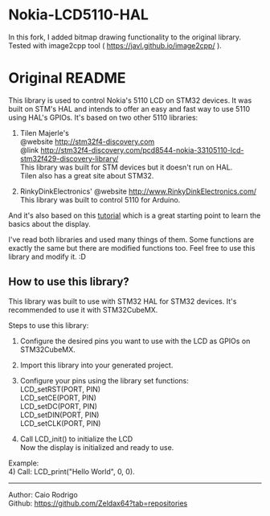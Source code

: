 # Nokia-LCD5110-HAL

In this fork, I added bitmap drawing functionality to the original library. Tested with image2cpp tool ( https://javl.github.io/image2cpp/ ).

# Original README

This library is used to control Nokia's 5110 LCD on STM32 devices.
It was built on STM's HAL and intends to offer an easy and fast way to use 5110 using HAL's GPIOs.
It's based on two other 5110 libraries:
  1) Tilen Majerle's  
     @website	http://stm32f4-discovery.com  
 	   @link	http://stm32f4-discovery.com/pcd8544-nokia-33105110-lcd-stm32f429-discovery-library/  
  	 This library was built for STM devices but it doesn't run on HAL.  
  	 Tilen also has a great site about STM32.
 
  2) RinkyDinkElectronics'
  	 @website http://www.RinkyDinkElectronics.com/
  	 This library was built to control 5110 for Arduino.  
     
And it's also based on this [tutorial](https://www.youtube.com/watch?v=RAlZ1DHw03g) which is a great starting point to learn the basics about the display.
   
I've read both libraries and used many things of them. Some functions are exactly the same but there are modified functions too. Feel free to use this library and modify it. :D
 
## How to use this library?  
This library was built to use with STM32 HAL for STM32 devices. It's recommended to use it with STM32CubeMX.
 
Steps to use this library:  
  1) Configure the desired pins you want to use with the LCD as GPIOs on STM32CubeMX.
  
  2) Import this library into your generated project.
  
  2) Configure your pins using the library set functions:  
  LCD_setRST(PORT, PIN)  
  LCD_setCE(PORT, PIN)  
  LCD_setDC(PORT, PIN)  
  LCD_setDIN(PORT, PIN)  
  LCD_setCLK(PORT, PIN)  
  
  3) Call LCD_init() to initialize the LCD  
  Now the display is initialized and ready to use.  
 
  Example:  
  4) Call: LCD_print("Hello World", 0, 0).

--------------------
Author: Caio Rodrigo  
Github: https://github.com/Zeldax64?tab=repositories

 
